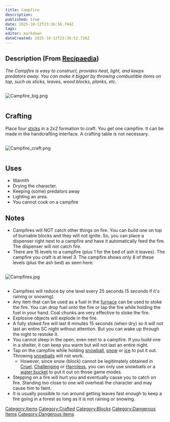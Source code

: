 ```yaml
---
title: Campfire
description: 
published: true
date: 2025-10-12T23:36:56.744Z
tags: 
editor: markdown
dateCreated: 2025-10-12T23:36:52.726Z
---
```


## <span style="font-size:20px;">Description (From [Recipaedia](Recipaedia "wikilink"))</span>

*The Campfire is easy to construct, provides heat, light, and keeps
predators away. You can make it bigger by throwing combustible items on
top, such as sticks, leaves, wood blocks, planks, etc.*

<div style="overflow:hidden">

![Campfire_big.png](Campfire_big.png "Campfire_big.png")

</div>

## Crafting

Place four [sticks](Stick "wikilink") in a 2x2 formation to craft. You
get one campfire. It can be made in the handcrafting interface. A
crafting table is not necessary. 

<div style="overflow:hidden">

![Campfire_craft.png](Campfire_craft.png "Campfire_craft.png")

</div>

## Uses

  - Warmth
  - Drying the character. 
  - Keeping (some) predators away
  - Lighting an area.
  - You cannot cook on a campfire

## Notes 

  - Campfires will NOT catch other things on fire. You can build one on
    top of burnable blocks and they will not ignite. So, you can place a
    dispenser right next to a campfire and have it automatically feed
    the fire. The dispenser will not catch fire.
  - There are 15 levels to a campfire (plus 1 for the bed of ash it
    leaves). The campfire you craft is at level 3. The campfire shows
    only 8 of these levels (plus the ash bed) as seen here:

<div style="overflow:hidden">

![Campfires.jpg](Campfires.jpg "Campfires.jpg")

</div>

  - Campfires will reduce by one level every 25 seconds (5 seconds if
    it's raining or snowing). 
  - Any item that can be used as a fuel in the
    [furnace](Furnace "wikilink") can be used to stoke the fire. You can
    drop fuel onto the fire or tap the fire while holding the fuel in
    your hand. Coal chunks are very effective to stoke the fire. 
  - Explosive objects will explode in the fire. 
  - A fully stoked fire will last 6 minutes 15 seconds (when dry) so it
    will not last an entire SC night without attention. But you can wake
    up through the night to restoke it.
  - You cannot sleep in the open, even next to a campfire. If you build
    one in a shelter, it can keep you warm but will not last an entire
    night.
  - Tap on the campfire while holding [snowball](snowball "wikilink"),
    [snow](Recipaedia/Terrain/Snow.md "wikilink") or [ice](Recipaedia/Terrain/Ice.md "wikilink") to put it out.
    Throwing [snowballs](Snowball "wikilink") will not work.
      - However, since snow (block) cannot be legitimately obtained in
        [Cruel](Cruel_Gamemode "wikilink"), [Challenging](Challenging_Gamemode "wikilink")
        or [Harmless](Harmless_Gamemode "wikilink"), you can only use
        snowballs or a [water bucket](Water_Bucket "wikilink") to put it
        out on those game modes.
  - Stepping on a fire will hurt you and eventually cause you to catch
    on fire. Standing too close to one will overheat the character and
    may cause him to faint.
  - It is usually possible to run around getting leaves fast enough to
    keep a fire going in a forest as long as it is not raining or
    snowing.

[Category:Items](Category:Items "wikilink")
[Category:Crafted](Category:Crafted "wikilink")
[Category:Blocks](Category:Blocks "wikilink") [Category:Dangerous
Items](Category:Dangerous_Items "wikilink") [Category:Dangerous
items](Category:Dangerous_items "wikilink")